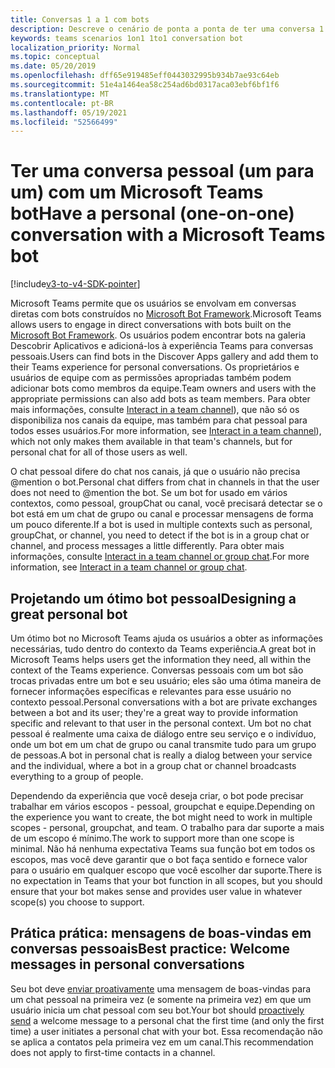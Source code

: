 ```yaml
---
title: Conversas 1 a 1 com bots
description: Descreve o cenário de ponta a ponta de ter uma conversa 1 a 1 com um bot no Microsoft Teams
keywords: teams scenarios 1on1 1to1 conversation bot
localization_priority: Normal
ms.topic: conceptual
ms.date: 05/20/2019
ms.openlocfilehash: dff65e919485eff0443032995b934b7ae93c64eb
ms.sourcegitcommit: 51e4a1464ea58c254ad6bd0317aca03ebf6bf1f6
ms.translationtype: MT
ms.contentlocale: pt-BR
ms.lasthandoff: 05/19/2021
ms.locfileid: "52566499"
---
```

# <a name="have-a-personal-one-on-one-conversation-with-a-microsoft-teams-bot"></a><span data-ttu-id="c3c79-104">Ter uma conversa pessoal (um para um) com um Microsoft Teams bot</span><span class="sxs-lookup"><span data-stu-id="c3c79-104">Have a personal (one-on-one) conversation with a Microsoft Teams bot</span></span>

[!include[v3-to-v4-SDK-pointer](~/includes/v3-to-v4-pointer-bots.md)]

<span data-ttu-id="c3c79-105">Microsoft Teams permite que os usuários se envolvam em conversas diretas com bots construídos no [Microsoft Bot Framework](/azure/bot-service/?view=azure-bot-service-3.0&preserve-view=true).</span><span class="sxs-lookup"><span data-stu-id="c3c79-105">Microsoft Teams allows users to engage in direct conversations with bots built on the [Microsoft Bot Framework](/azure/bot-service/?view=azure-bot-service-3.0&preserve-view=true).</span></span> <span data-ttu-id="c3c79-106">Os usuários podem encontrar bots na galeria Descobrir Aplicativos e adicioná-los à experiência Teams para conversas pessoais.</span><span class="sxs-lookup"><span data-stu-id="c3c79-106">Users can find bots in the Discover Apps gallery and add them to their Teams experience for personal conversations.</span></span> <span data-ttu-id="c3c79-107">Os proprietários e usuários de equipe com as permissões apropriadas também podem adicionar bots como membros da equipe.</span><span class="sxs-lookup"><span data-stu-id="c3c79-107">Team owners and users with the appropriate permissions can also add bots as team members.</span></span> <span data-ttu-id="c3c79-108">Para obter mais informações, consulte [Interact in a team channel](~/resources/bot-v3/bot-conversations/bots-conv-channel.md)), que não só os disponibiliza nos canais da equipe, mas também para chat pessoal para todos esses usuários.</span><span class="sxs-lookup"><span data-stu-id="c3c79-108">For more information, see [Interact in a team channel](~/resources/bot-v3/bot-conversations/bots-conv-channel.md)), which not only makes them available in that team's channels, but for personal chat for all of those users as well.</span></span>

<span data-ttu-id="c3c79-109">O chat pessoal difere do chat nos canais, já que o usuário não precisa @mention o bot.</span><span class="sxs-lookup"><span data-stu-id="c3c79-109">Personal chat differs from chat in channels in that the user does not need to @mention the bot.</span></span> <span data-ttu-id="c3c79-110">Se um bot for usado em vários contextos, como pessoal, groupChat ou canal, você precisará detectar se o bot está em um chat de grupo ou canal e processar mensagens de forma um pouco diferente.</span><span class="sxs-lookup"><span data-stu-id="c3c79-110">If a bot is used in multiple contexts such as personal, groupChat, or channel, you need to detect if the bot is in a group chat or channel, and process messages a little differently.</span></span> <span data-ttu-id="c3c79-111">Para obter mais informações, consulte [Interact in a team channel or group chat](~/resources/bot-v3/bot-conversations/bots-conv-proactive.md).</span><span class="sxs-lookup"><span data-stu-id="c3c79-111">For more information, see [Interact in a team channel or group chat](~/resources/bot-v3/bot-conversations/bots-conv-proactive.md).</span></span>

## <a name="designing-a-great-personal-bot"></a><span data-ttu-id="c3c79-112">Projetando um ótimo bot pessoal</span><span class="sxs-lookup"><span data-stu-id="c3c79-112">Designing a great personal bot</span></span>

<span data-ttu-id="c3c79-113">Um ótimo bot no Microsoft Teams ajuda os usuários a obter as informações necessárias, tudo dentro do contexto da Teams experiência.</span><span class="sxs-lookup"><span data-stu-id="c3c79-113">A great bot in Microsoft Teams helps users get the information they need, all within the context of the Teams experience.</span></span> <span data-ttu-id="c3c79-114">Conversas pessoais com um bot são trocas privadas entre um bot e seu usuário; eles são uma ótima maneira de fornecer informações específicas e relevantes para esse usuário no contexto pessoal.</span><span class="sxs-lookup"><span data-stu-id="c3c79-114">Personal conversations with a bot are private exchanges between a bot and its user; they're a great way to provide information specific and relevant to that user in the personal context.</span></span> <span data-ttu-id="c3c79-115">Um bot no chat pessoal é realmente uma caixa de diálogo entre seu serviço e o indivíduo, onde um bot em um chat de grupo ou canal transmite tudo para um grupo de pessoas.</span><span class="sxs-lookup"><span data-stu-id="c3c79-115">A bot in personal chat is really a dialog between your service and the individual, where a bot in a group chat or channel broadcasts everything to a group of people.</span></span>

<span data-ttu-id="c3c79-116">Dependendo da experiência que você deseja criar, o bot pode precisar trabalhar em vários escopos - pessoal, groupchat e equipe.</span><span class="sxs-lookup"><span data-stu-id="c3c79-116">Depending on the experience you want to create, the bot might need to work in multiple scopes - personal, groupchat, and team.</span></span> <span data-ttu-id="c3c79-117">O trabalho para dar suporte a mais de um escopo é mínimo.</span><span class="sxs-lookup"><span data-stu-id="c3c79-117">The work to support more than one scope is minimal.</span></span> <span data-ttu-id="c3c79-118">Não há nenhuma expectativa Teams sua função bot em todos os escopos, mas você deve garantir que o bot faça sentido e fornece valor para o usuário em qualquer escopo que você escolher dar suporte.</span><span class="sxs-lookup"><span data-stu-id="c3c79-118">There is no expectation in Teams that your bot function in all scopes, but you should ensure that your bot makes sense and provides user value in whatever scope(s) you choose to support.</span></span>

## <a name="best-practice-welcome-messages-in-personal-conversations"></a><span data-ttu-id="c3c79-119">Prática prática: mensagens de boas-vindas em conversas pessoais</span><span class="sxs-lookup"><span data-stu-id="c3c79-119">Best practice: Welcome messages in personal conversations</span></span>

<span data-ttu-id="c3c79-120">Seu bot deve [enviar proativamente](~/resources/bot-v3/bot-conversations/bots-conv-proactive.md) uma mensagem de boas-vindas para um chat pessoal na primeira vez (e somente na primeira vez) em que um usuário inicia um chat pessoal com seu bot.</span><span class="sxs-lookup"><span data-stu-id="c3c79-120">Your bot should [proactively send](~/resources/bot-v3/bot-conversations/bots-conv-proactive.md) a welcome message to a personal chat the first time (and only the first time) a user initiates a personal chat with your bot.</span></span> <span data-ttu-id="c3c79-121">Essa recomendação não se aplica a contatos pela primeira vez em um canal.</span><span class="sxs-lookup"><span data-stu-id="c3c79-121">This recommendation does not apply to first-time contacts in a channel.</span></span>
